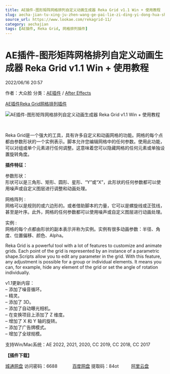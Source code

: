 ```yaml
---
title: AE插件-图形矩阵网格排列自定义动画生成器 Reka Grid v1.1 Win + 使用教程
slug: aecha-jian-tu-xing-ju-zhen-wang-ge-pai-lie-zi-ding-yi-dong-hua-sheng-cheng-qi-reka-grid-v1-1-win-shi-yong-jiao-cheng
source_url: https://www.lookae.com/rekagrid-11/
category: aechajian
tags: [AE插件, Reka Grid, 网格排列插件]
---
```

# AE插件-图形矩阵网格排列自定义动画生成器 Reka Grid v1.1 Win + 使用教程

2022/06/16 20:57

作者：大众脸
分类：[AE插件](https://www.lookae.com/after-effects/aechajian/) / [After Effects](https://www.lookae.com/after-effects/)

[AE插件](https://www.lookae.com/tag/ae%e6%8f%92%e4%bb%b6/)[Reka Grid](https://www.lookae.com/tag/reka-grid/)[网格排列插件](https://www.lookae.com/tag/%e7%bd%91%e6%a0%bc%e6%8e%92%e5%88%97%e6%8f%92%e4%bb%b6/)

![AE插件-图形矩阵网格排列自定义动画生成器 Reka Grid v1.1 Win + 使用教程](https://www.lookae.com/wp-content/uploads/2022/01/Reka-Grid.jpg "AE插件-图形矩阵网格排列自定义动画生成器 Reka Grid v1.1 Win + 使用教程-LookAE.com")

[﻿﻿﻿](https://cloud.video.taobao.com//play/u/705956171/p/1/e/6/t/1/344772353516.mp4)

Reka Grid是一个强大的工具，具有许多自定义和动画网格的功能。网格的每个点都由参数形状的一个实例表示。脚本允许您编辑网格中的任何参数。使用此功能，可以对组或单个元素进行任何调整。这意味着您可以隐藏网格的任何元素或单独设置旋转角度。

**插件特征：**

参数形状：  
形状可以是三角形、矩形、圆形、星形、“Y”或“X”，此形状的任何参数都可以使用噪声或自定义图层进行调整和动画处理。

网格阵列 :  
网格可以是规则的或六边形的。或者借助脚本的力量，它可以是螺旋线或正弦线，甚至是叶序。此外，网格的任何参数都可以使用噪声或自定义图层进行动画处理。

实例 :  
网格的每个点都由形状的副本表示并称为实例。实例有很多动画参数：半径、角度、位置偏移、颜色、Alpha。

Reka Grid is a powerful tool with a lot of features to customize and animate grids. Each point of the grid is represented by an instance of a parametric shape.Scripts allow you to edit any parameter in the grid. With this feature, any adjustment is possible for a group or individual elements. It means you can, for example, hide any element of the grid or set the angle of rotation individually.

v1.1更新内容：  
– 添加了噪音循环。  
– 精灵。  
– 添加了 3D。  
– 添加了自动曝光相机。  
– 在变换项目上添加了 Z 维度。  
– 增加了 X 和 Y 轴的旋转。  
– 添加了广告牌模式。  
– 增加了全球规模。

支持Win/Mac系统：AE 2022, 2021, 2020, CC 2019, CC 2018, CC 2017

**【插件下载】**

[城通网盘](https://url70.ctfile.com/f/2827370-598341522-c43c27?p=4431) 访问密码：6688            [百度网盘](https://pan.baidu.com/s/1a1CrXVmt81nxF2VSDrXPAA?pwd=84ot) 提取码：84ot          [阿里云盘](https://www.aliyundrive.com/s/AJ6C4psMmpg)
